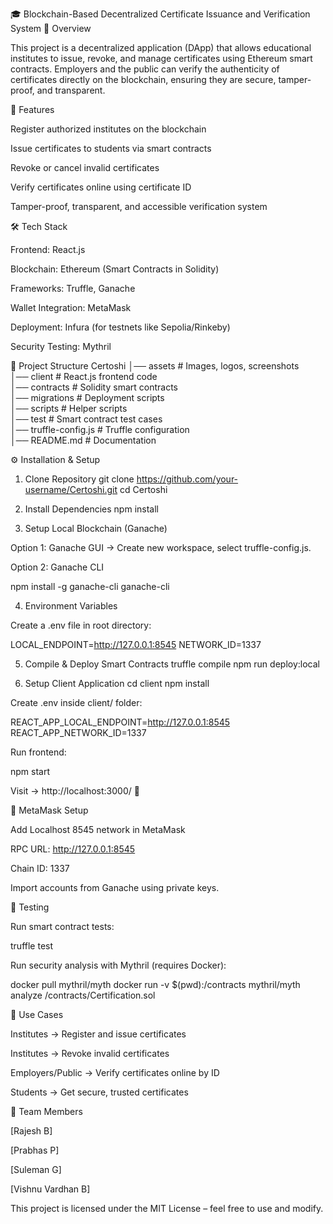 🎓 Blockchain-Based Decentralized Certificate Issuance and Verification System
📌 Overview

This project is a decentralized application (DApp) that allows educational institutes to issue, revoke, and manage certificates using Ethereum smart contracts. Employers and the public can verify the authenticity of certificates directly on the blockchain, ensuring they are secure, tamper-proof, and transparent.

🚀 Features

Register authorized institutes on the blockchain

Issue certificates to students via smart contracts

Revoke or cancel invalid certificates

Verify certificates online using certificate ID

Tamper-proof, transparent, and accessible verification system

🛠 Tech Stack

Frontend: React.js

Blockchain: Ethereum (Smart Contracts in Solidity)

Frameworks: Truffle, Ganache

Wallet Integration: MetaMask

Deployment: Infura (for testnets like Sepolia/Rinkeby)

Security Testing: Mythril

📂 Project Structure
Certoshi
│── assets              # Images, logos, screenshots  
│── client              # React.js frontend code  
│── contracts           # Solidity smart contracts  
│── migrations          # Deployment scripts  
│── scripts             # Helper scripts  
│── test                # Smart contract test cases  
│── truffle-config.js   # Truffle configuration  
│── README.md           # Documentation  

⚙️ Installation & Setup
1. Clone Repository
git clone https://github.com/your-username/Certoshi.git
cd Certoshi

2. Install Dependencies
npm install

3. Setup Local Blockchain (Ganache)

Option 1: Ganache GUI → Create new workspace, select truffle-config.js.

Option 2: Ganache CLI

npm install -g ganache-cli
ganache-cli

4. Environment Variables

Create a .env file in root directory:

LOCAL_ENDPOINT=http://127.0.0.1:8545
NETWORK_ID=1337

5. Compile & Deploy Smart Contracts
truffle compile
npm run deploy:local

6. Setup Client Application
cd client
npm install


Create .env inside client/ folder:

REACT_APP_LOCAL_ENDPOINT=http://127.0.0.1:8545
REACT_APP_NETWORK_ID=1337


Run frontend:

npm start


Visit → http://localhost:3000/
 🎉

🔑 MetaMask Setup

Add Localhost 8545 network in MetaMask

RPC URL: http://127.0.0.1:8545

Chain ID: 1337

Import accounts from Ganache using private keys.

🧪 Testing

Run smart contract tests:

truffle test


Run security analysis with Mythril (requires Docker):

docker pull mythril/myth
docker run -v $(pwd):/contracts mythril/myth analyze /contracts/Certification.sol

📌 Use Cases

Institutes → Register and issue certificates

Institutes → Revoke invalid certificates

Employers/Public → Verify certificates online by ID

Students → Get secure, trusted certificates


👥 Team Members

[Rajesh B]

[Prabhas P]

[Suleman G]

[Vishnu Vardhan B]

This project is licensed under the MIT License – feel free to use and modify.
